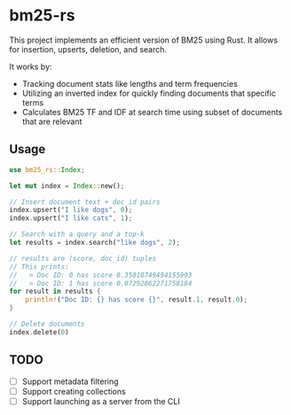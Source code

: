 # bm25-rs

This project implements an efficient version of BM25 using Rust. It allows for insertion, upserts, deletion, and search.

It works by:

- Tracking document stats like lengths and term frequencies
- Utilizing an inverted index for quickly finding documents that specific terms
- Calculates BM25 TF and IDF at search time using subset of documents that are relevant

## Usage

```rust
use bm25_rs::Index;

let mut index = Index::new();

// Insert document text + doc_id pairs
index.upsert("I like dogs", 0);
index.upsert("I like cats", 1);

// Search with a query and a top-k
let results = index.search("like dogs", 2);

// results are (score, doc_id) tuples
// This prints:
//   > Doc ID: 0 has score 0.35018749494155993
//   > Doc ID: 1 has score 0.07292862271758184
for result in results {
    println!("Doc ID: {} has score {}", result.1, result.0);
}

// Delete documents
index.delete(0)
```

## TODO

- [ ] Support metadata filtering
- [ ] Support creating collections
- [ ] Support launching as a server from the CLI

